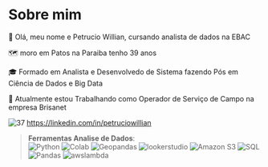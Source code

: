 <h1>Sobre mim</h1>
<p>👋 Olá, meu nome e Petrucio Willian, cursando analista de dados na EBAC</p>
<p>🗺 moro em Patos na Paraiba tenho 39 anos</p> 
<p>🎓 Formado em Analista e Desenvolvedo de Sistema fazendo Pós em Ciência de Dados e Big Data</p>
<p>🔭 Atualmente estou Trabalhando como Operador de Serviço de Campo na empresa Brisanet</p>

                                                                                                      
 ![37](https://github.com/petwillian/petwillian/assets/44210315/c7fbae16-8e94-40a3-8498-52dcca75c62e)  https://linkedin.com/in/petruciowillian

 
 >**Ferramentas Analise de Dados**:               
                  ![Python](https://img.shields.io/badge/Python-%23000000?style=flat&logo=python&logoColor=%233776AB)
                  ![Colab](https://img.shields.io/badge/Colab-orange?style=flat&logo=googlecolab&logoColor=%23F9AB00)
                  ![Geopandas](https://img.shields.io/badge/Geopandas-%20%23139C5A?style=flat&logo=geopandas&logoColor=%23F5FFFA)
                  ![lookerstudio](https://img.shields.io/badge/looker-%20%234285F4?style=flat&logo=looker&logoColor=%23F5FFFA)
                  ![Amazon S3](https://img.shields.io/badge/Amazon%20S3-%23569A31?style=flat&logo=amazons3&logoColor=%23FFFAFA)
                  ![SQL](https://img.shields.io/badge/-SQL-black?style=flat-square&logo=sqlite)
                  ![Pandas](https://img.shields.io/badge/Pandas-%23150458?style=flat&logo=pandas)
                  ![awslambda](https://img.shields.io/badge/Aws%20Lambda-%23FF9900?style=flat&logo=awslambda&logoColor=%23FFFAFA)
                                                                                                    


<!--
**petwillian/petwillian** is a ✨ _special_ ✨ repository because its `README.md` (this file) appears on your GitHub profile.

Here are some ideas to get you started:

- 🔭 I’m currently working on ...
- 🌱 I’m currently learning ...
- 👯 I’m looking to collaborate on ...
- 🤔 I’m looking for help with ...![download](https://github.com/petwillian/petwillian/assets/44210315/3f9b4648-8b94-41f9-9b01-551d4beb658e)

- 💬 Ask me about ...
- 📫 How to reach me: ...
- 😄 Pronouns: ...
- ⚡ Fun fact: ...
-->
